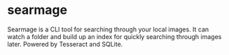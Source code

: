 # searmage

Searmage is a CLI tool for searching through your local images. It can watch a folder and build up an index for quickly searching through images later. Powered by Tesseract and SQLite.

